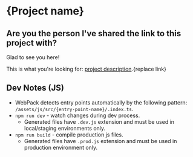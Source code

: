 # {Project name}


## Are you the person I've shared the link to this project with?

Glad to see you here!

This is what you're looking for: [project description](https://google.com).{replace link}

## Dev Notes (JS)
* WebPack detects entry points automatically by the following pattern: `/assets/js/src/{entry-point-name}/.index.ts`.
* `npm run dev` - watch changes during dev process.
    * Generated files have `.dev.js` extension and must be used in local/staging environments only.
* `npm run build` - compile production js files.
    * Generated files have `.prod.js` extension and must be used in production environment only.
